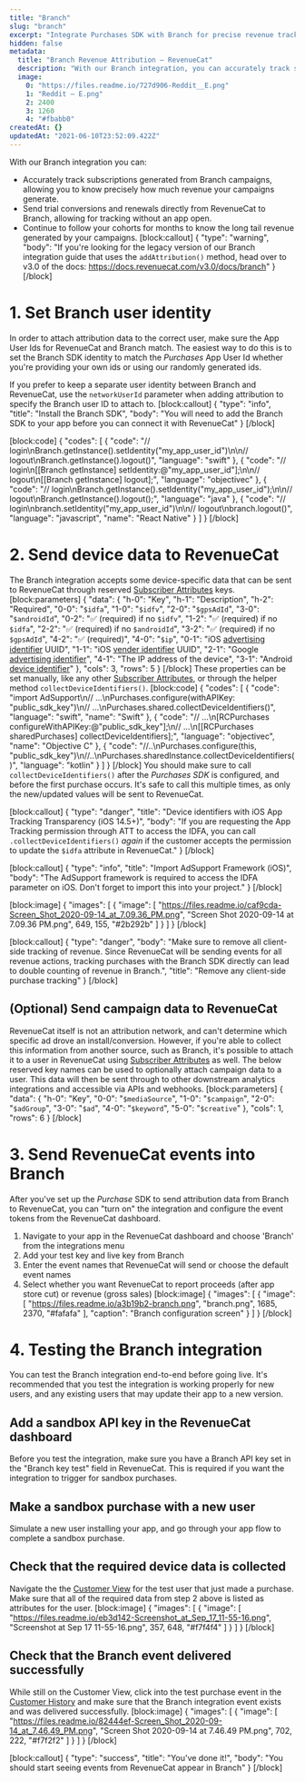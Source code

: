 ```yaml
---
title: "Branch"
slug: "branch"
excerpt: "Integrate Purchases SDK with Branch for precise revenue tracking"
hidden: false
metadata: 
  title: "Branch Revenue Attribution – RevenueCat"
  description: "With our Branch integration, you can accurately track subscriptions generated from Branch campaigns, allowing you to know precisely how much revenue your campaigns generate. And more!"
  image: 
    0: "https://files.readme.io/727d906-Reddit__E.png"
    1: "Reddit – E.png"
    2: 2400
    3: 1260
    4: "#fbabb0"
createdAt: {}
updatedAt: "2021-06-10T23:52:09.422Z"
---
```

With our Branch integration you can:
* Accurately track subscriptions generated from Branch campaigns, allowing you to know precisely how much revenue your campaigns generate.
* Send trial conversions and renewals directly from RevenueCat to Branch, allowing for tracking without an app open.
* Continue to follow your cohorts for months to know the long tail revenue generated by your campaigns.
[block:callout]
{
  "type": "warning",
  "body": "If you're looking for the legacy version of our Branch integration guide that uses the `addAttribution()` method, head over to v3.0 of the docs: https://docs.revenuecat.com/v3.0/docs/branch"
}
[/block]
# 1. Set Branch user identity

In order to attach attribution data to the correct user, make sure the App User Ids for RevenueCat and Branch match. The easiest way to do this is to set the Branch SDK identity to match the *Purchases* App User Id whether you're providing your own ids or using our randomly generated ids. 

If you prefer to keep a separate user identity between Branch and RevenueCat, use the `networkUserId` parameter when adding attribution to specify the Branch user ID to attach to.
[block:callout]
{
  "type": "info",
  "title": "Install the Branch SDK",
  "body": "You will need to add the Branch SDK to your app before you can connect it with RevenueCat"
}
[/block]

[block:code]
{
  "codes": [
    {
      "code": "// login\nBranch.getInstance().setIdentity(\"my_app_user_id\")\n\n// logout\nBranch.getInstance().logout()",
      "language": "swift"
    },
    {
      "code": "// login\n[[Branch getInstance] setIdentity:@\"my_app_user_id\"];\n\n// logout\n[[Branch getInstance] logout];",
      "language": "objectivec"
    },
    {
      "code": "// login\nBranch.getInstance().setIdentity(\"my_app_user_id\");\n\n// logout\nBranch.getInstance().logout();",
      "language": "java"
    },
    {
      "code": "// login\nbranch.setIdentity(\"my_app_user_id\")\n\n// logout\nbranch.logout()",
      "language": "javascript",
      "name": "React Native"
    }
  ]
}
[/block]
# 2. Send device data to RevenueCat

The Branch integration accepts some device-specific data that can be sent to RevenueCat through reserved [Subscriber Attributes](doc:subscriber-attributes) keys.
[block:parameters]
{
  "data": {
    "h-0": "Key",
    "h-1": "Description",
    "h-2": "Required",
    "0-0": "`$idfa`",
    "1-0": "`$idfv`",
    "2-0": "`$gpsAdId`",
    "3-0": "`$androidId`",
    "0-2": "✅ (required) if no `$idfv`",
    "1-2": "✅ (required) if no `$idfa`",
    "2-2": "✅ (required) if no `$androidId`",
    "3-2": "✅ (required) if no `$gpsAdId`",
    "4-2": "✅ (required)",
    "4-0": "`$ip`",
    "0-1": "iOS [advertising identifier](https://developer.apple.com/documentation/adsupport/asidentifiermanager/1614151-advertisingidentifier) UUID",
    "1-1": "iOS [vender identifier](https://developer.apple.com/documentation/uikit/uidevice/1620059-identifierforvendor) UUID",
    "2-1": "Google [advertising identifier](https://developers.google.com/android/reference/com/google/android/gms/ads/identifier/AdvertisingIdClient.Info)",
    "4-1": "The IP address of the device",
    "3-1": "Android [device identifier](https://developer.android.com/reference/android/provider/Settings.Secure#ANDROID_ID)"
  },
  "cols": 3,
  "rows": 5
}
[/block]
These properties can be set manually, like any other [Subscriber Attributes](doc:subscriber-attributes), or through the helper method `collectDeviceIdentifiers()`. 
[block:code]
{
  "codes": [
    {
      "code": "import AdSupport\n// ...\nPurchases.configure(withAPIKey: \"public_sdk_key\")\n// ...\nPurchases.shared.collectDeviceIdentifiers()",
      "language": "swift",
      "name": "Swift"
    },
    {
      "code": "// ...\n[RCPurchases configureWithAPIKey:@\"public_sdk_key\"];\n// ...\n[[RCPurchases sharedPurchases] collectDeviceIdentifiers];",
      "language": "objectivec",
      "name": "Objective C"
    },
    {
      "code": "//..\nPurchases.configure(this, \"public_sdk_key\")\n//..\nPurchases.sharedInstance.collectDeviceIdentifiers()",
      "language": "kotlin"
    }
  ]
}
[/block]
You should make sure to call `collectDeviceIdentifiers()` after the *Purchases SDK* is configured, and before the first purchase occurs. It's safe to call this multiple times, as only the new/updated values will be sent to RevenueCat.

[block:callout]
{
  "type": "danger",
  "title": "Device identifiers with iOS App Tracking Transparency (iOS 14.5+)",
  "body": "If you are requesting the App Tracking permission through ATT to access the IDFA, you can call `.collectDeviceIdentifiers()` *again* if the customer accepts the permission to update the `$idfa` attribute in RevenueCat."
}
[/block]

[block:callout]
{
  "type": "info",
  "title": "Import AdSupport Framework (iOS)",
  "body": "The AdSupport framework is required to access the IDFA parameter on iOS. Don't forget to import this into your project."
}
[/block]

[block:image]
{
  "images": [
    {
      "image": [
        "https://files.readme.io/caf9cda-Screen_Shot_2020-09-14_at_7.09.36_PM.png",
        "Screen Shot 2020-09-14 at 7.09.36 PM.png",
        649,
        155,
        "#2b292b"
      ]
    }
  ]
}
[/block]

[block:callout]
{
  "type": "danger",
  "body": "Make sure to remove all client-side tracking of revenue. Since RevenueCat will be sending events for all revenue actions, tracking purchases with the Branch SDK directly can lead to double counting of revenue in Branch.",
  "title": "Remove any client-side purchase tracking"
}
[/block]
## (Optional) Send campaign data to RevenueCat
RevenueCat itself is not an attribution network, and can't determine which specific ad drove an install/conversion. However, if you're able to collect this information from another source, such as Branch, it's possible to attach it to a user in RevenueCat using [Subscriber Attributes](doc:subscriber-attributes)  as well.
The below reserved key names can be used to optionally attach campaign data to a user. This data will then be sent through to other downstream analytics integrations and accessible via APIs and webhooks.
[block:parameters]
{
  "data": {
    "h-0": "Key",
    "0-0": "`$mediaSource`",
    "1-0": "`$campaign`",
    "2-0": "`$adGroup`",
    "3-0": "`$ad`",
    "4-0": "`$keyword`",
    "5-0": "`$creative`"
  },
  "cols": 1,
  "rows": 6
}
[/block]
# 3.  Send RevenueCat events into Branch

After you've set up the *Purchase* SDK to send attribution data from Branch to RevenueCat, you can "turn on" the integration and configure the event tokens from the RevenueCat dashboard.

1. Navigate to your app in the RevenueCat dashboard and choose 'Branch' from the integrations menu
2. Add your test key and live key from Branch
3. Enter the event names that RevenueCat will send or choose the default event names
4. Select whether you want RevenueCat to report proceeds (after app store cut) or revenue (gross sales)
[block:image]
{
  "images": [
    {
      "image": [
        "https://files.readme.io/a3b19b2-branch.png",
        "branch.png",
        1685,
        2370,
        "#fafafa"
      ],
      "caption": "Branch configuration screen"
    }
  ]
}
[/block]
# 4. Testing the Branch integration

You can test the Branch integration end-to-end before going live. It's recommended that you test the integration is working properly for new users, and any existing users that may update their app to a new version.

## Add a sandbox API key in the RevenueCat dashboard
Before you test the integration, make sure you have a Branch API key set in the "Branch key test" field in RevenueCat. This is required if you want the integration to trigger for sandbox purchases.

## Make a sandbox purchase with a new user
Simulate a new user installing your app, and go through your app flow to complete a sandbox purchase.

## Check that the required device data is collected
Navigate the the [Customer View](doc:customers) for the test user that just made a purchase. Make sure that all of the required data from step 2 above is listed as attributes for the user.
[block:image]
{
  "images": [
    {
      "image": [
        "https://files.readme.io/eb3d142-Screenshot_at_Sep_17_11-55-16.png",
        "Screenshot at Sep 17 11-55-16.png",
        357,
        648,
        "#f7f4f4"
      ]
    }
  ]
}
[/block]
## Check that the Branch event delivered successfully
While still on the Customer View, click into the test purchase event in the [Customer History](doc:customer-history) and make sure that the Branch integration event exists and was delivered successfully. 
[block:image]
{
  "images": [
    {
      "image": [
        "https://files.readme.io/82444ef-Screen_Shot_2020-09-14_at_7.46.49_PM.png",
        "Screen Shot 2020-09-14 at 7.46.49 PM.png",
        702,
        222,
        "#f7f2f2"
      ]
    }
  ]
}
[/block]

[block:callout]
{
  "type": "success",
  "title": "You've done it!",
  "body": "You should start seeing events from RevenueCat appear in Branch"
}
[/block]